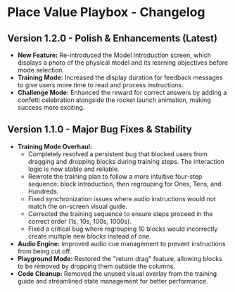 # Place Value Playbox - Changelog

## Version 1.2.0 - Polish & Enhancements (Latest)
- **New Feature:** Re-introduced the Model Introduction screen, which displays a photo of the physical model and its learning objectives before mode selection.
- **Training Mode:** Increased the display duration for feedback messages to give users more time to read and process instructions.
- **Challenge Mode:** Enhanced the reward for correct answers by adding a confetti celebration alongside the rocket launch animation, making success more exciting.

## Version 1.1.0 - Major Bug Fixes & Stability
- **Training Mode Overhaul:**
    - Completely resolved a persistent bug that blocked users from dragging and dropping blocks during training steps. The interaction logic is now stable and reliable.
    - Rewrote the training plan to follow a more intuitive four-step sequence: block introduction, then regrouping for Ones, Tens, and Hundreds.
    - Fixed synchronization issues where audio instructions would not match the on-screen visual guide.
    - Corrected the training sequence to ensure steps proceed in the correct order (1s, 10s, 100s, 1000s).
    - Fixed a critical bug where regrouping 10 blocks would incorrectly create multiple new blocks instead of one.
- **Audio Engine:** Improved audio cue management to prevent instructions from being cut off.
- **Playground Mode:** Restored the "return drag" feature, allowing blocks to be removed by dropping them outside the columns.
- **Code Cleanup:** Removed the unused visual overlay from the training guide and streamlined state management for better performance.
